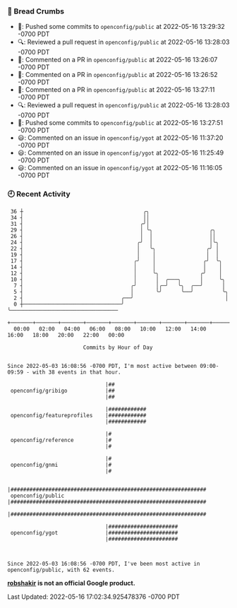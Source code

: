 ### 🍞 Bread Crumbs

 * 🚢: Pushed some commits to `openconfig/public` at 2022-05-16 13:29:32 -0700 PDT
 * 🔍: Reviewed a pull request in  `openconfig/public` at 2022-05-16 13:28:03 -0700 PDT
 * 💬: Commented on a PR in  `openconfig/public` at 2022-05-16 13:26:07 -0700 PDT
 * 💬: Commented on a PR in  `openconfig/public` at 2022-05-16 13:26:52 -0700 PDT
 * 💬: Commented on a PR in  `openconfig/public` at 2022-05-16 13:27:11 -0700 PDT
 * 🔍: Reviewed a pull request in  `openconfig/public` at 2022-05-16 13:28:03 -0700 PDT
 * 🚢: Pushed some commits to `openconfig/public` at 2022-05-16 13:27:51 -0700 PDT
 * 😃: Commented on an issue in `openconfig/ygot` at 2022-05-16 11:37:20 -0700 PDT
 * 😃: Commented on an issue in `openconfig/ygot` at 2022-05-16 11:25:49 -0700 PDT
 * 😃: Commented on an issue in `openconfig/ygot` at 2022-05-16 11:16:05 -0700 PDT

### 🕘 Recent Activity
```
 36 ┼                                      ╭╮
 34 ┤                                      ││
 31 ┤                                     ╭╯│
 29 ┤                                     │ ╰╮                  ╭╮
 26 ┤                                     │  │                  ││
 24 ┤                                    ╭╯  │                  │╰╮
 22 ┤                                    │   ╰╮                ╭╯ │
 19 ┤                                    │    │                │  │
 17 ┤                                   ╭╯    │               ╭╯  ╰╮
 14 ┤                                   │     │               │    │
 12 ┤                                   │     ╰╮             ╭╯    │
 10 ┤                                   │      │  ╭───╮      │     ╰╮
  7 ┤                                  ╭╯      │╭─╯   ╰╮  ╭──╯      │
  5 ┤                                  │       ╰╯      ╰──╯         ╰╮
  2 ┤                               ╭──╯                             │
  0 ┼───────────────────────────────╯                                ╰──────────────────────────────────
    +───────+───────+───────+───────+───────+───────+───────+───────+───────+───────+───────+───────+────
  00:00   02:00   04:00   06:00   08:00   10:00   12:00   14:00   16:00   18:00   20:00   22:00   00:00   

						Commits by Hour of Day


Since 2022-05-03 16:08:56 -0700 PDT, I'm most active between 09:00-09:59 - with 38 events in that hour.

```



```
                               |##
 openconfig/gribigo            |##
                               |##

                               |############
 openconfig/featureprofiles    |############
                               |############

                               |#
 openconfig/reference          |#
                               |#

                               |#
 openconfig/gnmi               |#
                               |#

                               |##############################################################
 openconfig/public             |##############################################################
                               |##############################################################

                               |######################
 openconfig/ygot               |######################
                               |######################



Since 2022-05-03 16:08:56 -0700 PDT, I've been most active in openconfig/public, with 62 events.

```
**[robshakir](mailto:robjs@google.com) is not an official Google product.**  


Last Updated: 2022-05-16 17:02:34.925478376 -0700 PDT
